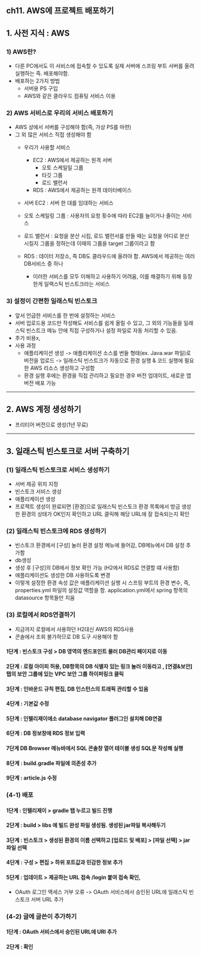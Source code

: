 ch11. AWS에 프로젝트 배포하기
--------------------------------
## 1. 사전 지식 : AWS

### 1) AWS란?
* 다른 PC에서도 이 서비스에 접속할 수 있도록 실제 서버에 스프링 부트 서버를 올려 실행하는
즉. 배포해야함.
* 배포하는 2가지 방법
  * 서버용 PS 구입
  * AWS와 같은 클라우드 컴퓨팅 서비스 이용

### 2) AWS 서비스로 우리의 서비스 배포하기
* AWS 상에서 서버를 구성해야 함(즉, 가상 PS를 마련)
* 그 외 많은 서비스 직접 생성해야 함
  * 우리가 사용할 서비스
    * EC2 : AWS에서 제공하는 원격 서버
      * 오토 스케일일 그룹
      * 타깃 그룹
      * 로드 밸런서
    * RDS : AWS에서 제공하는 원격 데이터베이스 

  * 서버 EC2 :  서버 한 대를 임대하는 서비스
  * 오토 스케일링 그룹 :  사용자의 요청 횟수에 따라 EC2를 늘이거나 줄이는 서비스
  * 로드 밸런서 : 요청을 분산 시킴, 로드 밸런서를 만들 때는 요청을 어디로 분산 시킬지 그룹을 정하는데 이때의 그룹을 target 그룹이라고 함
  * RDS : 데이터 저장소, 즉 DB도 클라우드에 올려야 함. AWS에서 제공하는 여러 DB서비스 중 하나
    * 이러한 서비스를 모두 이해하고 사용하기 어려움, 이를 해결하기 위해 등장한게 일랙스틱 빈스트크라는 서비스
    
### 3) 설정이 간편한 일래스틱 빈스토크
* 앞서 언급한 서비스를 한 번에 설정하는 서비스
* 서버 업로드용 코드만 작성해도 서비스를 쉽게 올릴 수 있고, 그 외의 기능들을 일래스틱 빈스트크  메뉴 안에 직접 구성하거나 설정 파일로 자동 처리할 수 있음.
* 추가 비용x, 
* 사용 과정
  * 애플리케이션 생성 -> 애플리케이션 소스를 번들 형태(ex. Java.war 파일)로 버전을 업로드 -> 일래스틱 빈스트크가 자동으로 환경 실행 & 코드 실행에 필요한 AWS 리소스 생성하고 구성함
  * 환경 실행 후에는 환경을 직접 관리하고 필요한 경우 버전 업데이트, 새로운 앱 버전 배포 가능

---------------------------------------------------------

## 2. AWS 계정 생성하기
* 프리티어 버전으로 생성(1년 무료)

---------------------------------------------------------

## 3. 일래스틱 빈스토크로 서버 구축하기

### (1) 일래스틱 빈스토크로 서비스 생성하기
* 서버 제공 위치 지정
* 빈스토크 서비스 생성
* 애플리케이션 생성
* 프로젝트 생성이 완료되면 [환경]으로 일래스틱 빈스토크 환경 목록에서 방금 생성한 환경의 상태가 OK인지 확인하고 URL 클릭해 해당 URL에 잘 접속되는지 확인

### (2) 일래스틱 빈스토크에 RDS 생성하기
* 빈스토크 환경에서 [구성] 눌러 환경 설정 메뉴에 들어감, DB메뉴에서 DB 설정 추가함
* db생성
* 생성 후 [구성]의 DB에서 정보 확인 가능 (H2에서 RDS로 연결할 떄 사용함)
* 애플리케이션도 생성한 DB 사용하도록 변경
* 이렇게 설정한 환경 속성 값은 애플리케이션 실행 시 스프링 부트의 환경 변수, 즉, properties.yml 파일의 설정값 역할을 함. 
application.yml에서 spring 항목의 datasource 항목들만 지움
###

### (3) 로컬에서 RDS연결하기
* 지금까지 로컬에서 사용하던 H2대신 AWS의 RDS사용
* 콘솔에서 조회 불가하므로 DB 도구 사용해야 함
#### 1단계 : 빈스토크 구성 > DB 영역의 엔드포인트 물러 DB관리 페이지로 이동
#### 2단계 : 로컬 아이피 허용, DB항목의 DB 식별자 있는 링크 눌러 이동라고 , [연결&보안]탭의 보안 그룹에 있는 VPC 보안 그룹 하이퍼링크 클릭
#### 3단계 : 인바운드 규칙 편집, DB 인스턴스의 트래픽 관리할 수 있음
#### 4단계 : 기본값 수정
#### 5단계 : 인텔리제이에소 database navigator 플러그인 설치해 DB연결
#### 6단계 : DB 정보창에 RDS 정보 입력
#### 7단계  DB Browser 메뉴바에서 SQL 콘솔창 열어 테이블 생성 SQL문 작성해 실행
#### 8단계 : build.gradle 파일에 의존성 추가
#### 9단계 : article.js 수정

### (4-1) 배포
#### 1단계 : 인텔리제이 > gradle 탭 누르고 빌드 진행
#### 2단계 : build > libs 에 빌드 완성 파일 생성됨. 생성된 jar파일 복사해두기
#### 3단계 : 빈스토크 > 생성된 환경의 이름 선택하고 [업로드 및 배포] > [파일 선택] > jar 파일 선택
#### 4단계 : 구성 > 편집 > 하위 포트값과 민감한 정보 추가
#### 5단계 : 업데이트 > 제공하는 URL 접속 /login 붙여 접속 확인, 
* OAuth 로그인 액세스 거부 오류 -> OAuth 서비스에서 승인된 URL에 일래스틱 빈스토크 서버 URL 추가

### (4-2) 글에 글쓴이 추가하기

#### 1단계 : OAuth 서비스에서 승인된 URL에 URI 추가
#### 2단계 : 확인


